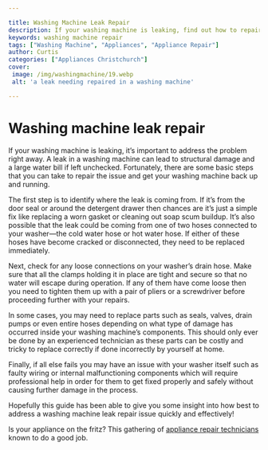 ```yaml
---

title: Washing Machine Leak Repair
description: If your washing machine is leaking, find out how to repair the issue quickly and effectively by reading this post - learn more to get started now!
keywords: washing machine repair
tags: ["Washing Machine", "Appliances", "Appliance Repair"]
author: Curtis
categories: ["Appliances Christchurch"]
cover: 
 image: /img/washingmachine/19.webp
 alt: 'a leak needing repaired in a washing machine'

---
```


# Washing machine leak repair

If your washing machine is leaking, it’s important to address the problem right away. A leak in a washing machine can lead to structural damage and a large water bill if left unchecked. Fortunately, there are some basic steps that you can take to repair the issue and get your washing machine back up and running. 

The first step is to identify where the leak is coming from. If it’s from the door seal or around the detergent drawer then chances are it’s just a simple fix like replacing a worn gasket or cleaning out soap scum buildup. It’s also possible that the leak could be coming from one of two hoses connected to your washer—the cold water hose or hot water hose. If either of these hoses have become cracked or disconnected, they need to be replaced immediately.

Next, check for any loose connections on your washer’s drain hose. Make sure that all the clamps holding it in place are tight and secure so that no water will escape during operation. If any of them have come loose then you need to tighten them up with a pair of pliers or a screwdriver before proceeding further with your repairs. 

In some cases, you may need to replace parts such as seals, valves, drain pumps or even entire hoses depending on what type of damage has occurred inside your washing machine’s components. This should only ever be done by an experienced technician as these parts can be costly and tricky to replace correctly if done incorrectly by yourself at home. 

Finally, if all else fails you may have an issue with your washer itself such as faulty wiring or internal malfunctioning components which will require professional help in order for them to get fixed properly and safely without causing further damage in the process. 

Hopefully this guide has been able to give you some insight into how best to address a washing machine leak repair issue quickly and effectively!

Is your appliance on the fritz? This gathering of <a href="/pages/appliance-repair-technicians/">appliance repair technicians</a> known to do a good job.